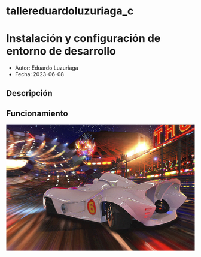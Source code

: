 # tallereduardoluzuriaga_c
# Instalación y configuración de entorno de desarrollo

- Autor: Eduardo Luzuriaga
- Fecha:  2023-06-08

## Descripción

## Funcionamiento
![](img/Meteoro.jpg)